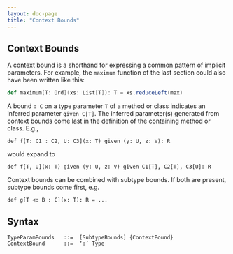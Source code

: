 ```yaml
---
layout: doc-page
title: "Context Bounds"
---
```


## Context Bounds

A context bound is a shorthand for expressing a common pattern of implicit parameters. For example, the `maximum` function of the last section could also have been written like this:
```scala
def maximum[T: Ord](xs: List[T]): T = xs.reduceLeft(max)
```
A bound `: C` on a type parameter `T` of a method or class indicates an inferred parameter `given C[T]`. The inferred parameter(s) generated from context bounds come last in the definition of the containing method or class. E.g.,
```
def f[T: C1 : C2, U: C3](x: T) given (y: U, z: V): R
```
would expand to
```
def f[T, U](x: T) given (y: U, z: V) given C1[T], C2[T], C3[U]: R
```
Context bounds can be combined with subtype bounds. If both are present, subtype bounds come first, e.g.
```
def g[T <: B : C](x: T): R = ...
```

## Syntax

```
TypeParamBounds   ::=  [SubtypeBounds] {ContextBound}
ContextBound      ::=  ‘:’ Type
```
